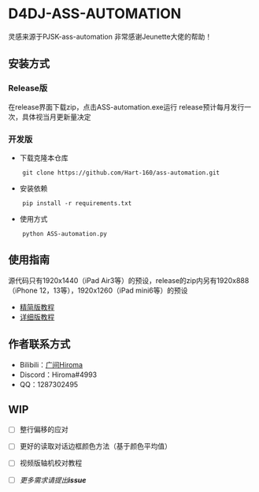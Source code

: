 # D4DJ-ASS-AUTOMATION

灵感来源于PJSK-ass-automation
非常感谢Jeunette大佬的帮助！

## 安装方式

### Release版

在release界面下载zip，点击ASS-automation.exe运行
release预计每月发行一次，具体视当月更新量决定

### 开发版

- 下载克隆本仓库

```shell
    git clone https://github.com/Hart-160/ass-automation.git
```

- 安装依赖

```shell
    pip install -r requirements.txt
```

- 使用方式

```shell
    python ASS-automation.py
```

## 使用指南

源代码只有1920x1440（iPad Air3等）的预设，release的zip内另有1920x888（iPhone 12，13等），1920x1260（iPad mini6等）的预设

- [精简版教程](https://www.bilibili.com/read/cv18462837)
- [详细版教程](https://docs.qq.com/doc/DTENkZGloYXNQZ01Y)

## 作者联系方式

- Bilibili：[广间Hiroma](https://space.bilibili.com/11889810)
- Discord：Hiroma#4993
- QQ：1287302495

## WIP

- [ ] 整行偏移的应对

- [ ] 更好的读取对话边框颜色方法（基于颜色平均值）

- [ ] 视频版轴机校对教程

- [ ] *更多需求请提出**issue***
